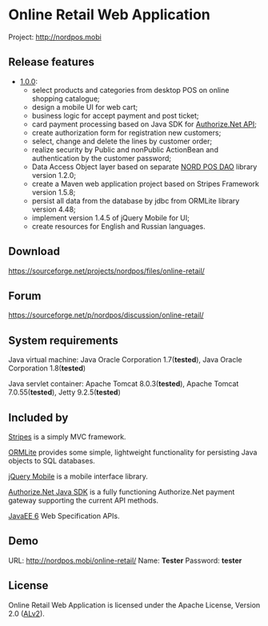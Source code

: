 Online Retail Web Application
======================
Project: http://nordpos.mobi

## Release features ##
* [1.0.0](https://github.com/nordpos-mobi/online-retail/releases/tag/1.0.0):
  * select products and categories from desktop POS on online shopping catalogue;
  * design a mobile UI for web cart;
  * business logic for accept payment and post ticket; 
  * card payment processing based on Java SDK for [Authorize.Net API](https://github.com/AuthorizeNet/sdk-java);
  * create authorization form for registration new customers;
  * select, change and delete the lines by customer order;
  * realize security by Public and nonPublic ActionBean and authentication by the customer password;
  * Data Access Object layer based on separate [NORD POS DAO](https://github.com/nordpos-mobi/nordpos-dao) library version 1.2.0;
  * create a Maven web application project based on Stripes Framework version 1.5.8;
  * persist all data from the database by jdbc from ORMLite library version 4.48; 
  * implement version 1.4.5 of jQuery Mobile for UI;
  * create resources for English and Russian languages.

## Download
https://sourceforge.net/projects/nordpos/files/online-retail/

## Forum
https://sourceforge.net/p/nordpos/discussion/online-retail/

## System requirements
Java virtual machine: Java Oracle Corporation 1.7(**tested**), Java Oracle Corporation 1.8(**tested**) 

Java servlet container: Apache Tomcat 8.0.3(**tested**), Apache Tomcat 7.0.55(**tested**), Jetty 9.2.5(**tested**)

## Included by
[Stripes](http://stripesframework.org) is a simply MVC framework.

[ORMLite](http://ormlite.com/) provides some simple, lightweight functionality for persisting Java objects to SQL databases.

[jQuery Mobile](http://jquerymobile.com/) is a mobile interface library.

[Authorize.Net Java SDK](http://developer.authorize.net/) is a fully functioning Authorize.Net payment gateway supporting the current API methods.

[JavaEE 6](http://www.oracle.com/technetwork/java/javaee/tech/javaee6technologies-1955512.html) Web Specification APIs.

## Demo
URL: http://nordpos.mobi/online-retail/
Name: **Tester** Password: **tester**

## License
Online Retail Web Application is licensed under the Apache License, Version 2.0 ([ALv2](http://www.apache.org/licenses/LICENSE-2.0.html)).
